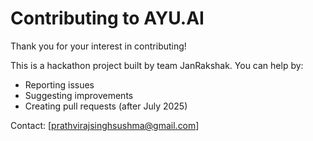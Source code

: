 # Contributing to AYU.AI

Thank you for your interest in contributing!

This is a hackathon project built by team JanRakshak.
You can help by:
- Reporting issues
- Suggesting improvements
- Creating pull requests (after July 2025)

Contact: [prathvirajsinghsushma@gmail.com]

